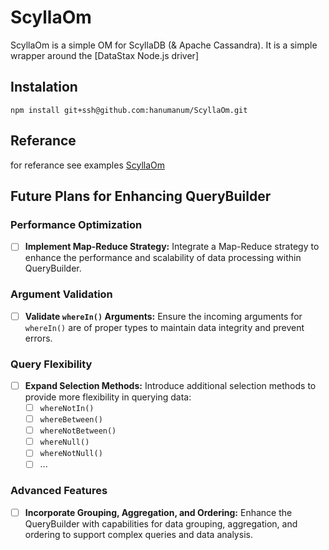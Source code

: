 # ScyllaOm
ScyllaOm is a simple OM for ScyllaDB (& Apache Cassandra). It is a simple wrapper around the [DataStax Node.js driver]

## Instalation
```
npm install git+ssh@github.com:hanumanum/ScyllaOm.git
```

## Referance
for referance see examples
[ScyllaOm](https://github.com/hanumanum/ScyllaOm/tree/main/examples)

## Future Plans for Enhancing QueryBuilder

### Performance Optimization
- [ ] **Implement Map-Reduce Strategy:** Integrate a Map-Reduce strategy to enhance the performance and scalability of data processing within QueryBuilder.

### Argument Validation
- [ ] **Validate `whereIn()` Arguments:** Ensure the incoming arguments for `whereIn()` are of proper types to maintain data integrity and prevent errors.

### Query Flexibility
- [ ] **Expand Selection Methods:** Introduce additional selection methods to provide more flexibility in querying data:
  - [ ] `whereNotIn()`
  - [ ] `whereBetween()`
  - [ ] `whereNotBetween()`
  - [ ] `whereNull()`
  - [ ] `whereNotNull()`
  - [ ] ...
  
### Advanced Features
- [ ] **Incorporate Grouping, Aggregation, and Ordering:** Enhance the QueryBuilder with capabilities for data grouping, aggregation, and ordering to support complex queries and data analysis.